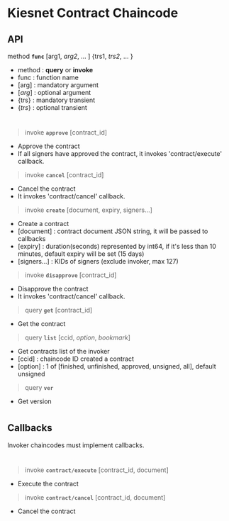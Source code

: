 # Kiesnet Contract Chaincode

## API

method __`func`__ [arg1, _arg2_, ... ] {trs1, _trs2_, ... }
- method : __query__ or __invoke__
- func : function name
- [arg] : mandatory argument
- [_arg_] : optional argument
- {trs} : mandatory transient
- {_trs_} : optional transient

#

> invoke __`approve`__ [contract_id]
- Approve the contract
- If all signers have approved the contract, it invokes 'contract/execute' callback.

> invoke __`cancel`__ [contract_id]
- Cancel the contract
- It invokes 'contract/cancel' callback.

> invoke __`create`__ [document, expiry, signers...]
- Create a contract
- [document] : contract document JSON string, it will be passed to callbacks
- [expiry] : duration(seconds) represented by int64, if it's less than 10 minutes, default expiry will be set (15 days)
- [signers...] : KIDs of signers (exclude invoker, max 127)

> invoke __`disapprove`__ [contract_id]
- Disapprove the contract
- It invokes 'contract/cancel' callback.

> query __`get`__ [contract_id]
- Get the contract

> query __`list`__ [ccid, _option_, _bookmark_]
- Get contracts list of the invoker
- [ccid] : chaincode ID created a contract
- [option] : 1 of [finished, unfinished, approved, unsigned, all], default unsigned

> query __`ver`__
- Get version

#

## Callbacks
Invoker chaincodes must implement callbacks.

#

> invoke __`contract/execute`__ [contract_id, document]
- Execute the contract

> invoke __`contract/cancel`__ [contract_id, document]
- Cancel the contract
